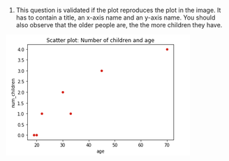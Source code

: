 1. This question is validated if the plot reproduces the plot in the image. It has to contain a title, an x-axis name and an y-axis name. 
You should also observe that the older people are, the the more children they have. 

![alt text][logo_ex2]

[logo_ex2]: ../images/w1day03_ex2_plot1.png "Scatter plot ex2"